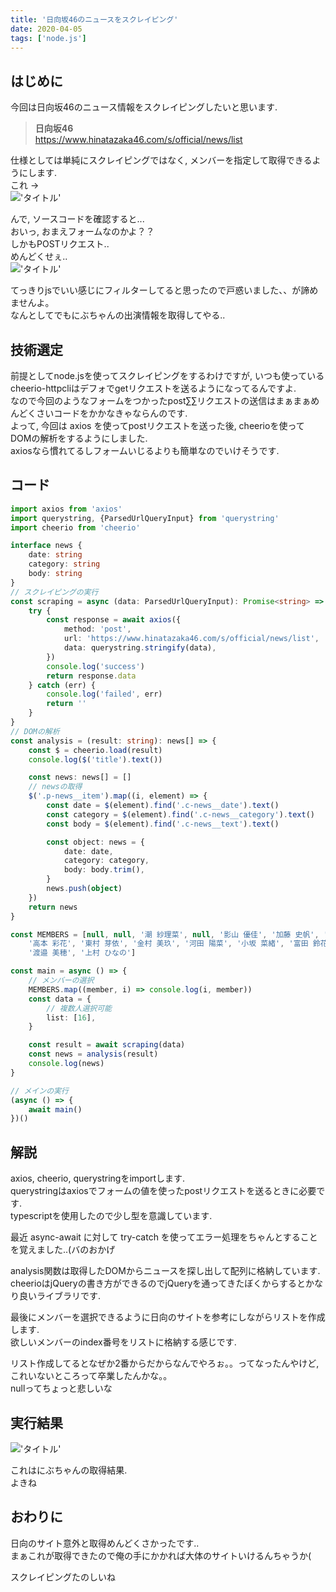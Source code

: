 ```yaml
---
title: '日向坂46のニュースをスクレイピング'
date: 2020-04-05
tags: ['node.js']
---
```


## はじめに
今回は日向坂46のニュース情報をスクレイピングしたいと思います.  

> **日向坂46**  
> https://www.hinatazaka46.com/s/official/news/list  

仕様としては単純にスクレイピングではなく, メンバーを指定して取得できるようにします.  
これ →  
!['タイトル'](https://i.gyazo.com/6d5dfac1c9cea2c99b2a8e9b736ef6a2.jpg)

んで, ソースコードを確認すると...  
おいっ, おまえフォームなのかよ？？  
しかもPOSTリクエスト..  
めんどくせぇ..  
!['タイトル'](https://i.gyazo.com/a39126db248f2039edffa6490f0fe876.png)

てっきりjsでいい感じにフィルターしてると思ったので戸惑いました、、が諦めませんよ。  
なんとしてでもにぶちゃんの出演情報を取得してやる..  

## 技術選定
前提としてnode.jsを使ってスクレイピングをするわけですが, いつも使っているcheerio-httpcliはデフォでgetリクエストを送るようになってるんですよ.  
なので今回のようなフォームをつかったpost∑∑リクエストの送信はまぁまぁめんどくさいコードをかかなきゃならんのです.  
よって, 今回は axios を使ってpostリクエストを送った後, cheerioを使ってDOMの解析をするようにしました.  
axiosなら慣れてるしフォームいじるよりも簡単なのでいけそうです.  

## コード
```typescript
import axios from 'axios'
import querystring, {ParsedUrlQueryInput} from 'querystring'
import cheerio from 'cheerio'

interface news {
    date: string
    category: string
    body: string
}
// スクレイピングの実行
const scraping = async (data: ParsedUrlQueryInput): Promise<string> => {
    try {
        const response = await axios({
            method: 'post',
            url: 'https://www.hinatazaka46.com/s/official/news/list',
            data: querystring.stringify(data),
        })
        console.log('success')
        return response.data
    } catch (err) {
        console.log('failed', err)
        return ''
    }
}
// DOMの解析
const analysis = (result: string): news[] => {
    const $ = cheerio.load(result)
    console.log($('title').text())

    const news: news[] = []
    // newsの取得
    $('.p-news__item').map((i, element) => {
        const date = $(element).find('.c-news__date').text()
        const category = $(element).find('.c-news__category').text()
        const body = $(element).find('.c-news__text').text()

        const object: news = {
            date: date,
            category: category,
            body: body.trim(),
        }
        news.push(object)
    })
    return news
}

const MEMBERS = [null, null, '潮 紗理菜', null, '影山 優佳', '加藤 史帆', '齊藤 京子', '佐々木 久美', '佐々木 美玲', '高瀬 愛奈',
    '高本 彩花', '東村 芽依', '金村 美玖', '河田 陽菜', '小坂 菜緒', '富田 鈴花', '丹生 明里', '濱岸 ひより', '松田 好花', '宮田 愛萌',
    '渡邉 美穂', '上村 ひなの']

const main = async () => {
    // メンバーの選択
    MEMBERS.map((member, i) => console.log(i, member))
    const data = {
        // 複数人選択可能
        list: [16],
    }

    const result = await scraping(data)
    const news = analysis(result)
    console.log(news)
}

// メインの実行
(async () => {
    await main()
})()
```

## 解説
axios, cheerio, querystringをimportします.  
querystringはaxiosでフォームの値を使ったpostリクエストを送るときに必要です.  
typescriptを使用したので少し型を意識しています.  

最近 async-await に対して try-catch を使ってエラー処理をちゃんとすることを覚えました..(バのおかげ  

analysis関数は取得したDOMからニュースを探し出して配列に格納しています.  
cheerioはjQueryの書き方ができるのでjQueryを通ってきたぼくからするとかなり良いライブラリです.  

最後にメンバーを選択できるように日向のサイトを参考にしながらリストを作成します.  
欲しいメンバーのindex番号をリストに格納する感じです.  

リスト作成してるとなぜか2番からだからなんでやろぉ。。ってなったんやけど, これいないところって卒業したんかな。。  
nullってちょっと悲しいな  

## 実行結果
!['タイトル'](https://i.gyazo.com/c034f98051223d59b1ca2bd984b4050a.png)

これはにぶちゃんの取得結果.  
よきね　　

## おわりに
日向のサイト意外と取得めんどくさかったです..  
まぁこれが取得できたので俺の手にかかれば大体のサイトいけるんちゃうか(  

スクレイピングたのしいね  